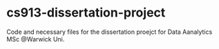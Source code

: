 # cs913-dissertation-project
Code and necessary files for the dissertation proejct for Data Aanalytics MSc @Warwick Uni.
